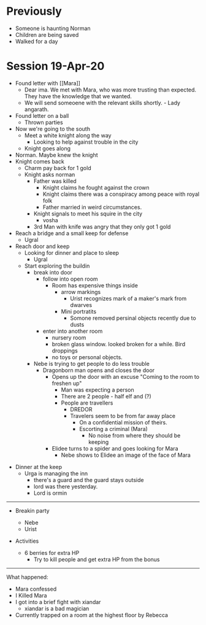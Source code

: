 # Previously

- Someone is haunting Norman
- Children are being saved
- Walked for a day

# Session 19-Apr-20

- Found letter with [[Mara]]
    - Dear ima. We met with Mara, who was more trusting than expected. They have the knowledge that we wanted.
    - We will send someoene with the relevant skills shortly. - Lady angarath.
- Found letter on a ball
    + Thrown parties
- Now we're going to the south
    + Meet a white knight along the way
        * Looking to help against trouble in the city
    * Knight goes along
- Norman. Maybe knew the knight
- Knight comes back
    + Charm pay back for 1 gold
    + Knight asks norman
        * Father was killed
            * Knight claims he fought against the crown
            * Knight claims there was a conspiracy among peace with royal folk
            * Father married in weird circumstances.
        * Knight signals to meet his squire in the city
            - vosha
        - 3rd Man with knife was angry that they only got 1 gold
- Reach a bridge and a small keep for defense
    - Ugral
- Reach door and keep
    + Looking for dinner and place to sleep
        * Ugral
    * Start exploring the buildin
        - break into door
            - follow into open room
                + Room has expensive things inside
                    * arrow markings
                        - Urist recognizes mark of a maker's mark from dwarves
                    * Mini portratits
                        * Somone removed persinal objects recently due to dusts
            - enter into another room
                + nursery room
                + broken glass window. looked broken for a while. Bird droppings
                * no toys or personal objects.
        * Nebe is trying to get people to do less trouble
            - Dragonborn man opens and closes the door
                + Opens up the door with an excuse "Coming to the room to freshen up"
                    * Man was expecting a person
                    * There are 2 people - half elf and (?)
                    * People are travellers
                        - DREDOR
                        - Travelers seem to be from far away place
                            + On a confidential mission of theirs.
                            + Escorting a criminal (Mara)
                                * No noise from where they should be keeping
                * Elidee turns to a spider and goes looking for Mara
                    - Nebe shows to Elidee an image of the face of Mara
+ Dinner at the keep
    * Urga is managing the inn
        - there's a guard and the guard stays outside
        - lord was there yesterday.
        - Lord is ormin

---

- Breakin party
    + Nebe
    + Urist

- Activities
    + 6 berries for extra HP
        * Try to kill people and get extra HP from the bonus


---

What happened:

- Mara confessed
- I Killed Mara
- I got into a brief fight with xiandar
    + xiandar is a bad magician
- Currently trapped on a room at the highest floor by Rebecca
